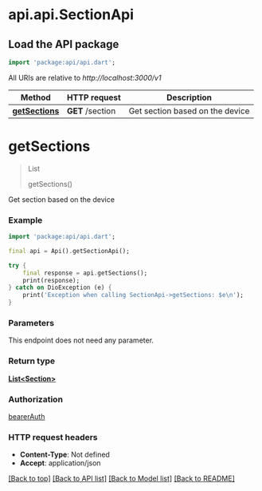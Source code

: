 # api.api.SectionApi

## Load the API package
```dart
import 'package:api/api.dart';
```

All URIs are relative to *http://localhost:3000/v1*

Method | HTTP request | Description
------------- | ------------- | -------------
[**getSections**](SectionApi.md#getsections) | **GET** /section | Get section based on the device


# **getSections**
> List<Section> getSections()

Get section based on the device

### Example
```dart
import 'package:api/api.dart';

final api = Api().getSectionApi();

try {
    final response = api.getSections();
    print(response);
} catch on DioException (e) {
    print('Exception when calling SectionApi->getSections: $e\n');
}
```

### Parameters
This endpoint does not need any parameter.

### Return type

[**List&lt;Section&gt;**](Section.md)

### Authorization

[bearerAuth](../README.md#bearerAuth)

### HTTP request headers

 - **Content-Type**: Not defined
 - **Accept**: application/json

[[Back to top]](#) [[Back to API list]](../README.md#documentation-for-api-endpoints) [[Back to Model list]](../README.md#documentation-for-models) [[Back to README]](../README.md)

